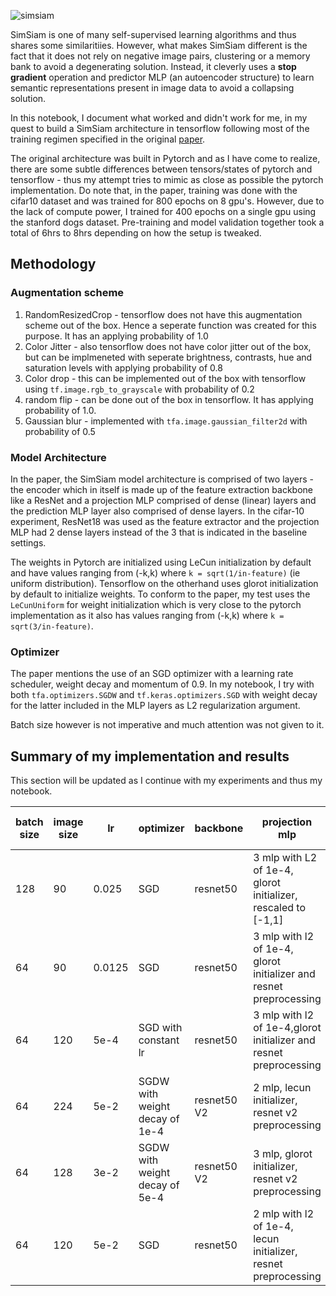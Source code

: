 ![simsiam](https://www.casualganpapers.com/assets/images/simsiam_teaser.png)

SimSiam is one of many self-supervised learning algorithms and thus shares some similaritiies. However, what makes SimSiam different is the fact that it does not rely on negative image pairs, clustering or a memory bank to avoid a degenerating solution. Instead, it cleverly uses a **stop gradient** operation and predictor MLP (an autoencoder structure) to learn semantic representations present in image data to avoid a collapsing solution. 

In this notebook, I document what worked and didn't work for me, in my quest to build a SimSiam architecture in tensorflow following most of the training regimen specified in the original [paper](https://arxiv.org/pdf/2011.10566.pdf). 

The original architecture was built in Pytorch and as I have come to realize, there are some subtle differences between tensors/states of pytorch and tensorflow - thus my attempt tries to mimic as close as possible the pytorch implementation. Do note that, in the paper, training was done with the cifar10 dataset and was trained for 800 epochs on 8 gpu's. However, due to the lack of compute power, I trained for 400 epochs on a single gpu using the stanford dogs dataset. Pre-training and model validation together took a total of 6hrs to 8hrs depending on how the setup is tweaked.

## Methodology

### Augmentation scheme

1. RandomResizedCrop - tensorflow does not have this augmentation scheme out of the box. Hence a seperate function was created for this purpose. It has an applying probability of 1.0
2. Color Jitter - also tensorflow does not have color jitter out of the box, but can be implmeneted with seperate brightness, contrasts, hue and saturation levels with applying probability of 0.8
3. Color drop - this can be implemented out of the box with tensorflow using `tf.image.rgb_to_grayscale` with probability of 0.2
4. random flip - can be done out of the box in tensorflow. It has applying probability of 1.0.
5. Gaussian blur - implemented with `tfa.image.gaussian_filter2d` with probability of 0.5

### Model Architecture

In the paper, the SimSiam model architecture is comprised of two layers - the encoder which in itself is made up of the feature extraction backbone like a ResNet and a projection MLP comprised of dense (linear) layers and the prediction MLP layer also comprised of dense layers. In the cifar-10 experiment, ResNet18 was used as the feature extractor and the projection MLP had 2 dense layers instead of the 3 that is indicated in the baseline settings. 

The weights in Pytorch are initialized using LeCun initialization by default and have values ranging from (-k,k) where `k = sqrt(1/in-feature)` (ie uniform distribution). Tensorflow on the otherhand uses glorot initialization by default to initialize weights. To conform to the paper, my test uses the `LeCunUniform` for weight initialization which is very close to the pytorch implementation as it also has values ranging from (-k,k) where `k = sqrt(3/in-feature)`.

### Optimizer

The paper mentions the use of an SGD optimizer with a learning rate scheduler, weight decay and momentum of 0.9. In my notebook, I try with both `tfa.optimizers.SGDW` and `tf.keras.optimizers.SGD` with weight decay for the latter included in the MLP layers as L2 regularization argument.

Batch size however is not imperative and much attention was not given to it.

## Summary of my implementation and results

This section will be updated as I continue with my experiments and thus my notebook.

| batch size | image size | lr | optimizer | backbone | projection mlp | prediction mlp | epochs | linear evaluation score |
| --- | --- | --- | --- | --- | --- | --- | --- | --- | 
| 128 | 90 | 0.025 | SGD | resnet50 | 3 mlp with L2 of 1e-4, glorot initializer, rescaled to [-1,1] | 2 mlp with default initializer | 100 | 35.1% |
| 64 | 90 | 0.0125 | SGD | resnet50 | 3 mlp with l2 of 1e-4, glorot initializer and resnet preprocessing | 2 mlp with glorot initializer | 100 | 46.8% |
| 64 | 120 | 5e-4 | SGD with constant lr | resnet50 | 3 mlp with l2 of 1e-4,glorot initializer and resnet preprocessing | 2 mlp with glorot initializer | 100 | 65.6% |
| 64 | 224 | 5e-2 | SGDW with weight decay of 1e-4 | resnet50 V2 | 2 mlp, lecun initializer, resnet v2 preprocessing | 2 mlp, lecun initializer | 200 | 41.2% |
| 64 | 128 | 3e-2 |  SGDW with weight decay of 5e-4 | resnet50 V2 | 3 mlp, glorot initializer, resnet v2 preprocessing | 2 mlp, gloror initializer | 400 | 50.2% | 
| 64 | 120 | 5e-2 | SGD | resnet50 | 2 mlp with l2 of 1e-4, lecun initializer, resnet preprocessing | 2 mlp, lecun intializer | 400 | 57.2% |


